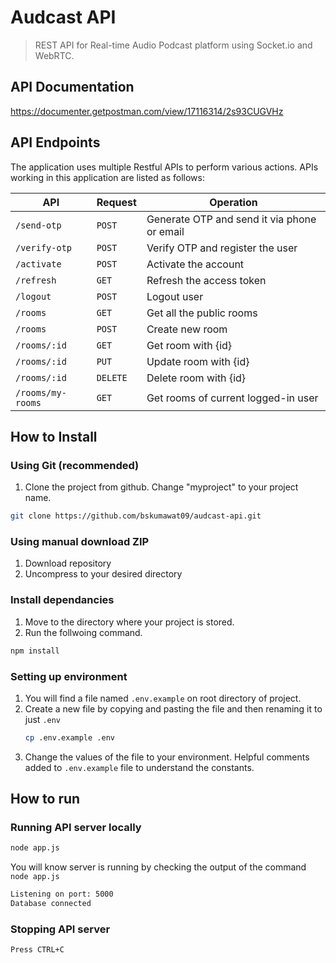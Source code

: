 # Audcast API

> REST API for Real-time Audio Podcast platform using Socket.io and WebRTC.

## API Documentation

https://documenter.getpostman.com/view/17116314/2s93CUGVHz

## API Endpoints

The application uses multiple Restful APIs to perform various actions. APIs working in this application are listed as follows:

| API               | Request  | Operation                                   |
| ----------------- | -------- | ------------------------------------------- |
| `/send-otp`       | `POST`   | Generate OTP and send it via phone or email |
| `/verify-otp`     | `POST`   | Verify OTP and register the user            |
| `/activate`       | `POST`   | Activate the account                        |
| `/refresh`        | `GET`    | Refresh the access token                    |
| `/logout`         | `POST`   | Logout user                                 |
| `/rooms`          | `GET`    | Get all the public rooms                    |
| `/rooms`          | `POST`   | Create new room                             |
| `/rooms/:id`      | `GET`    | Get room with {id}                          |
| `/rooms/:id`      | `PUT`    | Update room with {id}                       |
| `/rooms/:id`      | `DELETE` | Delete room with {id}                       |
| `/rooms/my-rooms` | `GET`    | Get rooms of current logged-in user         |

## How to Install

### Using Git (recommended)

1.  Clone the project from github. Change "myproject" to your project name.

```bash
git clone https://github.com/bskumawat09/audcast-api.git
```

### Using manual download ZIP

1.  Download repository
2.  Uncompress to your desired directory

### Install dependancies

1. Move to the directory where your project is stored.
2. Run the follwoing command.

```bash
npm install
```

### Setting up environment

1.  You will find a file named `.env.example` on root directory of project.
2.  Create a new file by copying and pasting the file and then renaming it to just `.env`
    ```bash
    cp .env.example .env
    ```
3.  Change the values of the file to your environment. Helpful comments added to `.env.example` file to understand the constants.

## How to run

### Running API server locally

```bash
node app.js
```

You will know server is running by checking the output of the command `node app.js`

```bash
Listening on port: 5000
Database connected
```

### Stopping API server

```
Press CTRL+C
```
